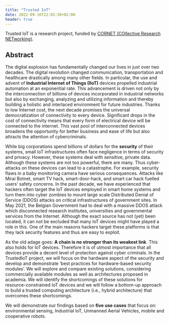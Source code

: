 ```yaml
---
title: "Trusted IoT"
date: 2022-09-16T22:02:58+02:00
header: true
---
```


Trusted IoT is a research project, funded by [CORNET (COllective Research NETworking)](https://cornet.online/EN/Home/Home_node.html).


## Abstract

The digital explosion has fundamentally changed our lives in just over two decades. The digital revolution changed communication, transportation and healthcare drastically among many other fields. In particular, the use and advent of **Industrial Internet of Things (IIoT)** devices propelled industrial automation at an exponential rate. This advancement is driven not only by the interconnection of billions of devices incorporated in industrial networks but also by exchanging, analyzing and utilizing information and thereby building a holistic and interlaced environment for future industries. Thanks to low Internet cost, the next decade promises the universal democratization of connectivity to every device. Significant drops in the cost of connectivity means that every form of electrical device will be connected to the internet. This vast pool of interconnected devices broadens the opportunity for better business and ease of life but also attracts the attention of cybercriminals.

While big corporations spend billions of dollars for the **security** of their systems, small IoT infrastructures often face negligence in terms of security and privacy. However, these systems deal with sensitive, private data. Although these systems are not too powerful, there are many. Thus cyber-attacks on these devices can lead to a catastrophe. For example, security flaws in a baby monitoring camera have serious consequences. Attacks like Mirai Botnet,  smart TV hack, smart-door-hack, and smart car hack fuelled users’ safety concerns. In the past decade, we have experienced that hackers often target the IoT devices employed in smart home systems and turn them into cyber zombies to mount large scale Distributed Denial of Service (DDOS) attacks on critical infrastructures of government sites. In May 2021, the Belgian Government had to deal with a massive DDOS attack which disconnected research institutes, universities and governmental services from the Internet. Although the exact source has not (yet) been located, it can not be excluded that many IoT devices might have played a role in this. One of the main reasons hackers target these platforms is that they lack security features and thus are easy to exploit.

As the old adage goes: **A chain is no stronger than its weakest link**. This also holds for IoT devices. Therefore it is of utmost importance that all devices provide a decent level of protection against cyber criminals. In the TrustedIoT project, we will focus on the hardware aspect of the security and develop and demonstrate ‘best practices for hardware-based security modules’. We will explore and compare existing solutions, considering commercially available modules as well as architectures proposed in academia. We will identify the shortcomings of these solutions for resource-constrained IoT devices and we will follow a bottom-up approach to build a trusted computing architecture (i.e., hybrid architecture) that overcomes these shortcomings. 

We will demonstrate our findings based on **five use cases** that focus on: environmental sensing, Industrial IoT, Unmanned Aerial Vehicles, mobile and cooperative robots.



